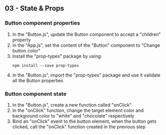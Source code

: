 ## 03 - State & Props

### Button component properties

1. In the "Button.js", update the Button component to accept a "children" property
2. In the "App.js", set the content of the "Button" component to "Change button color"
3. Install the "prop-types" package by using:
   ```
   npm install --save prop-types
   ```
4. In the "Button.js", import the "prop-types" package and use it validate all the Button properties

### Button component state

1. In the "Button.js", create a new function called "onClick"
2. In the "onClick" function, change the target element color and background color to "white" and "chocolate" respectively
3. Bind an "onClick" event to the button element, when the button gets clicked, call the "onClick" function created in the previous step
